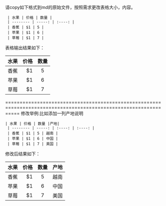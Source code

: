 
请copy如下格式到md的原始文件，按照需求更改表格大小，内容。
```
 | 水果 | 价格 | 数量 |
 | -------- | -----: | :----: | 
 | 香蕉 | $1 | 5 | 
 | 苹果 | $1 | 6 | 
 | 草莓 | $1 | 7 |
```

 表格输出结果如下：
 
 | 水果 | 价格 | 数量 |
 | -------- | -----: | :----: | 
 | 香蕉 | $1 | 5 | 
 | 苹果 | $1 | 6 | 
 | 草莓 | $1 | 7 |

=================================================================================================================
修改举例:比如添加一列产地说明
```
| 水果 | 价格 | 数量 |产地|
 | -------- | -----: | :----: | :----: | 
 | 香蕉 | $1 | 5 | 越南 | 
 | 苹果 | $1 | 6 | 中国 | 
 | 草莓 | $1 | 7 | 美国 | 
```
修改后结果如下：

| 水果 | 价格 | 数量 |产地|
 | -------- | -----: | :----: | :----: | 
 | 香蕉 | $1 | 5 | 越南 | 
 | 苹果 | $1 | 6 | 中国 | 
 | 草莓 | $1 | 7 | 美国 | 
